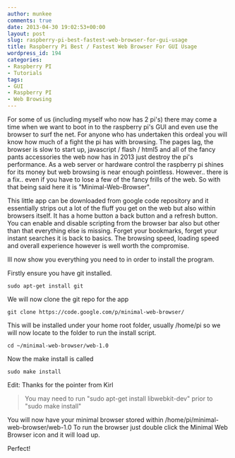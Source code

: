 ```yaml
---
author: munkee
comments: true
date: 2013-04-30 19:02:53+00:00
layout: post
slug: raspberry-pi-best-fastest-web-browser-for-gui-usage
title: Raspberry Pi Best / Fastest Web Browser For GUI Usage
wordpress_id: 194
categories:
- Raspberry PI
- Tutorials
tags:
- GUI
- Raspberry PI
- Web Browsing
---
```


For some of us (including myself who now has 2 pi's) there may come a time when we want to boot in to the raspberry pi's GUI and even use the browser to surf the net. For anyone who has undertaken this ordeal you will know how much of a fight the pi has with browsing. The pages lag, the browser is slow to start up, javascript / flash / html5 and all of the fancy pants accessories the web now has in 2013 just destroy the pi's performance. As a web server or hardware control the raspberry pi shines for its money but web browsing is near enough pointless. However.. there is a fix.. even if you have to lose a few of the fancy frills of the web. So with that being said here it is "Minimal-Web-Browser".

This little app can be downloaded from google code repository and it essentially strips out a lot of the fluff you get on the web but also within browsers itself. It has a home button a back button and a refresh button. You can enable and disable scripting from the browser bar also but other than that everything else is missing. Forget your bookmarks, forget your instant searches it is back to basics. The browsing speed, loading speed and overall experience however is well worth the compromise.

Ill now show you everything you need to in order to install the program.

Firstly ensure you have git installed.

    
    
    sudo apt-get install git
    



We will now clone the git repo for the app

    
    
    git clone https://code.google.com/p/minimal-web-browser/
    



This will be installed under your home root folder, usually /home/pi so we will now locate to the folder to run the install script.

    
    
    cd ~/minimal-web-browser/web-1.0
    



Now the make install is called

    
    
    sudo make install
    


Edit: Thanks for the pointer from Kirl


> You may need to run "sudo apt-get install libwebkit-dev" prior to "sudo make install"



You will now have your minimal browser stored within /home/pi/minimal-web-browser/web-1.0
To run the browser just double click the Minimal Web Browser icon and it will load up.

Perfect!
